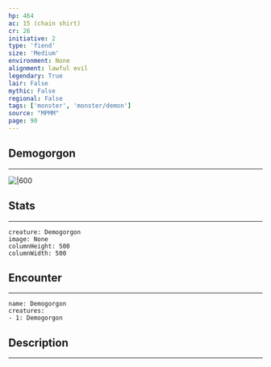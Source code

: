 ```yaml
---
hp: 464
ac: 15 (chain shirt)
cr: 26
initiative: 2
type: 'fiend'    
size: 'Medium'
environment: None
alignment: lawful evil
legendary: True
lair: False
mythic: False
regional: False
tags: ['monster', 'monster/demon']
source: "MPMM"
page: 90
---
```


## Demogorgon
---

![|600](D:/Program%20Files/5e.tools/img/bestiary/MPMM/Demogorgon.webp)

## Stats
---

```statblock
creature: Demogorgon
image: None
columnHeight: 500
columnWidth: 500
```

## Encounter
---

```encounter-table
name: Demogorgon
creatures:
- 1: Demogorgon
```

## Description
---




